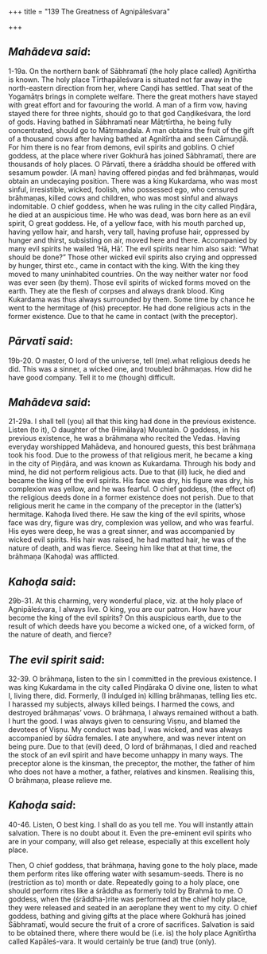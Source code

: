 +++
title = "139 The Greatness of Agnipāleśvara"

+++
 

## *Mahādeva said*:

1-19a. On the northern bank of Sābhramatī (the holy place called) Agnitīrtha is known. The holy place Tīrthapāleśvara is situated not far away in the north-eastern direction from her, where Caṇḍi has settled. That seat of the Yogamātṛs brings in complete welfare. There the great mothers have stayed with great effort and for favouring the world. A man of a firm vow, having stayed there for three nights, should go to that god Caṇḍikeśvara, the lord of gods. Having bathed in Sābhramatī near Mātṛtīrtha, he being fully concentrated, should go to Mātṛmaṇḍala. A man obtains the fruit of the gift of a thousand cows after having bathed at Agnitīrtha and seen Cāmuṇḍā. For him there is no fear from demons, evil spirits and goblins. O chief goddess, at the place where river Gokhurā has joined Sābhramatī, there are thousands of holy places. O Pārvatī, there a śrāddha should be offered with sesamum powder. (A man) having offered piṇḍas and fed brāhmaṇas, would obtain an undecaying position. There was a king Kukardama, who was most sinful, irresistible, wicked, foolish, who possessed ego, who censured brāhmaṇas, killed cows and children, who was most sinful and always indomitable. O chief goddess, when he was ruling in the city called Piṇḍāra, he died at an auspicious time. He who was dead, was born here as an evil spirit, O great goddess. He, of a yellow face, with his mouth parched up, having yellow hair, and harsh, very tall, having profuse hair, oppressed by hunger and thirst, subsisting on air, moved here and there. Accompanied by many evil spirits he wailed ‘Hā, Hā’. The evil spirits near him also said: “What should be done?” Those other wicked evil spirits also crying and oppressed by hunger, thirst etc., came in contact with the king. With the king they moved to many uninhabited countries. On the way neither water nor food was ever seen (by them). Those evil spirits of wicked forms moved on the earth. They ate the flesh of corpses and always drank blood. King Kukardama was thus always surrounded by them. Some time by chance he went to the hermitage of (his) preceptor. He had done religious acts in the former existence. Due to that he came in contact (with the preceptor).

## *Pārvatī said*:

19b-20. O master, O lord of the universe, tell (me).what religious deeds he did. This was a sinner, a wicked one, and troubled brāhmaṇas. How did he have good company. Tell it to me (though) difficult.

## *Mahādeva said*:

21-29a. I shall tell (you) all that this king had done in the previous existence. Listen (to it), O daughter of the (Himālaya) Mountain. O goddess, in his previous existence, he was a brāhmaṇa who recited the Vedas. Having everyday worshipped Mahādeva, and honoured guests, this best brāhmaṇa took his food. Due to the prowess of that religious merit, he became a king in the city of Piṇḍāra, and was known as Kukardama. Through his body and mind, he did not perform religious acts. Due to that (ill) luck, he died and became the king of the evil spirits. His face was dry, his figure was dry, his complexion was yellow, and he was fearful. O chief goddess, (the effect of) the religious deeds done in a former existence does not perish. Due to that religious merit he came in the company of the preceptor in the (latter’s) hermitage. Kahoḍa lived there. He saw the king of the evil spirits, whose face was dry, figure was dry, complexion was yellow, and who was fearful. His eyes were deep, he was a great sinner, and was accompanied by wicked evil spirits. His hair was raised, he had matted hair, he was of the nature of death, and was fierce. Seeing him like that at that time, the brāhmaṇa (Kahoḍa) was afflicted.

## *Kahoḍa said*:

29b-31. At this charming, very wonderful place, viz. at the holy place of Agnipāleśvara, I always live. O king, you are our patron. How have your become the king of the evil spirits? On this auspicious earth, due to the result of which deeds have you become a wicked one, of a wicked form, of the nature of death, and fierce?

## *The evil spirit said*:

32-39. O brāhmaṇa, listen to the sin I committed in the previous existence. I was king Kukardama in the city called Piṇḍāraka O divine one, listen to what I, living there, did. Formerly, (I indulged in) killing brāhmaṇas, telling lies etc. I harassed my subjects, always killed beings. I harmed the cows, and destroyed brāhmaṇas’ vows. O brāhmaṇa, I always remained without a bath. I hurt the good. I was always given to censuring Viṣṇu, and blamed the devotees of Viṣṇu. My conduct was bad, I was wicked, and was always accompanied by śūdra females. I ate anywhere, and was never intent on being pure. Due to that (evil) deed, O lord of brāhmaṇas, I died and reached the stock of an evil spirit and have become unhappy in many ways. The preceptor alone is the kinsman, the preceptor, the mother, the father of him who does not have a mother, a father, relatives and kinsmen. Realising this, O brāhmaṇa, please relieve me.

## *Kahoḍa said*:

40-46. Listen, O best king. I shall do as you tell me. You will instantly attain salvation. There is no doubt about it. Even the pre-eminent evil spirits who are in your company, will also get release, especially at this excellent holy place.

Then, O chief goddess, that brāhmaṇa, having gone to the holy place, made them perform rites like offering water with sesamum-seeds. There is no (restriction as to) month or date. Repeatedly going to a holy place, one should perform rites like a śrāddha as formerly told by Brahmā to me. O goddess, when the (śrāddha-)rite was performed at the chief holy place, they were released and seated in an aeroplane they went to my city. O chief goddess, bathing and giving gifts at the place where Gokhurā has joined Sābhramatī, would secure the fruit of a crore of sacrifices. Salvation is said to be obtained there, where there would be (i.e. is) the holy place Agnitīrtha called Kapāleś-vara. It would certainly be true (and) true (only).


